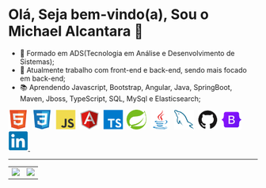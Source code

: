 #  Olá, Seja bem-vindo(a), Sou o Michael Alcantara 👋


- 📖 Formado em ADS(Tecnologia em Análise e Desenvolvimento de Sistemas);
- 👜 Atualmente trabalho com front-end e back-end, sendo mais focado em back-end;
- 📚 Aprendendo Javascript, Bootstrap, Angular, Java, SpringBoot, Maven, Jboss, TypeScript, SQL, MySql e Elasticsearch;

<div>

</div>

<div>
<img src="https://github.com/devicons/devicon/blob/master/icons/html5/html5-original.svg" title="HTML5" alt="HTML" width="40" height="40"/>&nbsp;
<img src="https://github.com/devicons/devicon/blob/master/icons/css3/css3-original.svg" title="CSS" alt="CSS" width="40" height="40"/>&nbsp;
<img src="https://github.com/devicons/devicon/blob/master/icons/javascript/javascript-original.svg" title="JavaScript" alt="JavaScript" width="40" height="40"/>&nbsp;
  <img src="https://github.com/devicons/devicon/blob/master/icons/angularjs/angularjs-original.svg" title="Angular" alt="Angular" width="40" height="40"/>&nbsp;
  <img src="https://github.com/devicons/devicon/blob/master/icons/typescript/typescript-original.svg" title="Typescript" alt="Typescript" width="40" height="40"/>&nbsp;
  <img src="https://github.com/devicons/devicon/blob/master/icons/spring/spring-original.svg" title="Spring" alt="Spring" width="40" height="40"/>&nbsp;
  <img src="https://github.com/devicons/devicon/blob/master/icons/java/java-original.svg" title="Java" alt="Java" width="40" height="40"/>&nbsp;
  <img src="https://github.com/devicons/devicon/blob/master/icons/mysql/mysql-original.svg" title="MySql" alt="MySql" width="40" height="40"/>&nbsp;
  <img src="https://github.com/devicons/devicon/blob/master/icons/github/github-original.svg" title="Github" alt="Github" width="40" height="40"/>&nbsp;
  <img src="https://github.com/devicons/devicon/blob/master/icons/bootstrap/bootstrap-original.svg" title="Bootstrap" alt="Bootstrap" width="40" height="40"/>&nbsp;
  <a href="https://www.linkedin.com/in/michaelalcantararaposo/" target="_blank"><img src="https://github.com/devicons/devicon/blob/master/icons/linkedin/linkedin-original.svg" title="Linkedin" alt="Linkedin" width="40" height="40"/>&nbsp;</a> 
</div>




---

<table align = "center" >
  <tr>
    <td> <img width ="400" src="https://github-readme-stats.vercel.app/api/top-langs/?username=MichaelAlcantara&show_icons=true&theme=dark&count_private=true"/> </td>
    <td> <img src="https://github-readme-stats.vercel.app/api?username=MichaelAlcantara&show_icons=true&theme=dark&count_private=false" /> </td>
  
  </tr>
</table>
